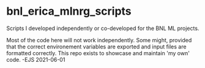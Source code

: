 # bnl_erica_mlnrg_scripts
Scripts I developed independently or co-developed for the BNL ML projects. 

Most of the code here will not work independently. Some might, provided that
the correct environement variables are exported and input files are formatted
correctly. This repo exists to showcase and maintain 'my own' code. -EJS
2021-06-01
